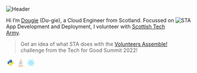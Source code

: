![Header](https://github.com/user-attachments/assets/d95441d5-10de-490d-8dd8-87ae54f1c0ea)

<a href="(https://www.scottishtecharmy.org/)">
  <img height="75" align="right" alt="STA" src="https://images.squarespace-cdn.com/content/v1/5e98651eeb6c5049f0d0cad4/1587375053728-HH7PUTT23XUHJVNJGHRL/Long+Format.png?format=1500w"/>
</a>

Hi I’m [Dougie](https://blog.dougiewougie.com) (Dʊ-gie), a Cloud Engineer from Scotland󠁧󠁢󠁳󠁣󠁴󠁿.  Focussed on App Development and Deployment, I volunteer with [Scottish Tech Army](https://www.scottishtecharmy.org/).

> Get an idea of what STA does with the [Volunteers Assemble!](https://youtu.be/drFMCf0ZXJ0) challenge from the Tech for Good Summit 2022!

<!--[![Volunteers Assemble!](https://img.youtube.com/vi/drFMCf0ZXJ0/0.jpg)](https://www.youtube.com/watch?v=drFMCf0ZXJ0)-->

<span>
  <img height="24" src="https://raw.githubusercontent.com/github/explore/80688e429a7d4ef2fca1e82350fe8e3517d3494d/topics/python/python.png" />
  <img height="24" src="https://raw.githubusercontent.com/github/explore/5b3600551e122a3277c2c5368af2ad5725ffa9a1/topics/java/java.png" />
  <img height="24" src="https://raw.githubusercontent.com/github/explore/80688e429a7d4ef2fca1e82350fe8e3517d3494d/topics/react/react.png" />
</span>

<!---
DougieWougie/DougieWougie is a ✨ special ✨ repository because its `README.md` (this file) appears on your GitHub profile.
You can click the Preview link to take a look at your changes.


![Anurag's GitHub stats](https://github-readme-stats.vercel.app/api?username=dougiewougie&show_icons=true&theme=radical&hide=stars,)
--->
